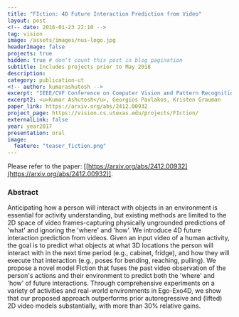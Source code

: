 ```yaml
---
title: "FIction: 4D Future Interaction Prediction from Video"
layout: post
<!-- date: 2016-01-23 22:10 -->
tag: vision
image: /assets/images/nus-logo.jpg
headerImage: false
projects: true
hidden: true # don't count this post in blog pagination
subtitle: Includes projects prior to May 2018
description: 
category: publication-ut
<!-- author: kumarashutosh -->
excerpt: "IEEE/CVF Conference on Computer Vision and Pattern Recognition (CVPR), June 2025  <br> <b style='color:red;'>Highlight Presentation</b>"
excerpt2: <u>Kumar Ashutosh</u>, Georgios Pavlakos, Kristen Grauman
paper_link: https://arxiv.org/abs/2412.00932
project_page: https://vision.cs.utexas.edu/projects/FIction/
externalLink: false
year: year2017
presentation: oral
image:
  feature: "teaser_fiction.png"
---
```


Please refer to the paper: [[https://arxiv.org/abs/2412.00932](https://arxiv.org/abs/2412.00932)].

### Abstract &nbsp;

Anticipating how a person will interact with objects in an environment is essential for activity understanding, but existing methods are limited to the 2D space of video frames-capturing physically ungrounded predictions of 'what' and ignoring the 'where' and 'how'. We introduce 4D future interaction prediction from videos. Given an input video of a human activity, the goal is to predict what objects at what 3D locations the person will interact with in the next time period (e.g., cabinet, fridge), and how they will execute that interaction (e.g., poses for bending, reaching, pulling). We propose a novel model FIction that fuses the past video observation of the person's actions and their environment to predict both the 'where' and 'how' of future interactions. Through comprehensive experiments on a variety of activities and real-world environments in Ego-Exo4D, we show that our proposed approach outperforms prior autoregressive and (lifted) 2D video models substantially, with more than 30% relative gains.
